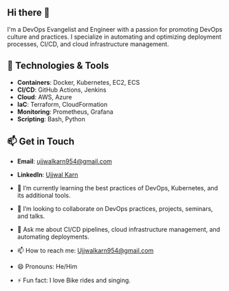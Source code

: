 ## Hi there 👋

I'm a DevOps Evangelist and Engineer with a passion for promoting DevOps culture and practices. I specialize in automating and optimizing deployment processes, CI/CD, and cloud infrastructure management.

## 🔧 Technologies & Tools
- **Containers**: Docker, Kubernetes, EC2, ECS
- **CI/CD**: GitHub Actions, Jenkins
- **Cloud**: AWS, Azure
- **IaC**: Terraform, CloudFormation
- **Monitoring**: Prometheus, Grafana
- **Scripting**: Bash, Python

## 📫 Get in Touch
- **Email**: ujjwalkarn954@gmail.com
- **LinkedIn**: [Ujjwal Karn](https://www.linkedin.com/in/ujjwal-kumar-karn-216a6719b/)

- 🌱 I’m currently learning the best practices of DevOps, Kubernetes, and its additional tools.
- 👯 I’m looking to collaborate on DevOps practices, projects, seminars, and talks.
- 💬 Ask me about CI/CD pipelines, cloud infrastructure management, and automating deployments.
- 📫 How to reach me: [Ujjwalkarn954@gmail.com](mailto:ujjwalkarn954@gmail.com)
- 😄 Pronouns: He/Him
- ⚡ Fun fact: I love Bike rides and singing.
